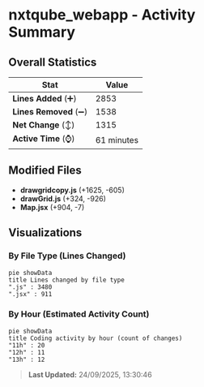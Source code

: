 # nxtqube_webapp - Activity Summary 

## Overall Statistics

| Stat                   | Value                                                             |
| ---------------------- | ----------------------------------------------------------------- |
| **Lines Added** (➕)   | 2853                                          |
| **Lines Removed** (➖) | 1538                                        |
| **Net Change** (↕)    | 1315                |
| **Active Time** (⌚)   | 61 minutes |


## Modified Files
- **drawgridcopy.js** (+1625, -605)
- **drawGrid.js** (+324, -926)
- **Map.jsx** (+904, -7)

## Visualizations

### By File Type (Lines Changed)

```mermaid
pie showData
title Lines changed by file type
".js" : 3480
".jsx" : 911
```

### By Hour (Estimated Activity Count)

```mermaid
pie showData
title Coding activity by hour (count of changes)
"11h" : 20
"12h" : 11
"13h" : 12
```


> **Last Updated:** 24/09/2025, 13:30:46